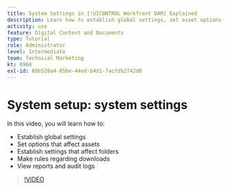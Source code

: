 ```yaml
---
title: System Settings in [!UICONTROL Workfront DAM] Explained
description: Learn how to establish global settings, set asset options, establish folder settings, make downloading rules, and view reports and audit logs in [!UICONTROL Workfront DAM].
activity: use
feature: Digital Content and Documents
type: Tutorial
role: Administrator
level: Intermediate
team: Technical Marketing
kt: 8968
exl-id: 88b528a4-85be-44ed-b4d1-7acfdb2742d0
---
```

# System setup: system settings

In this video, you will learn how to:

* Establish global settings
* Set options that affect assets
* Establish settings that affect folders
* Make rules regarding downloads
* View reports and audit logs

>[!VIDEO](https://video.tv.adobe.com/v/335231/?quality=12)
